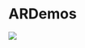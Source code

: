 # ARDemos

![](https://raw.githubusercontent.com/sunyazhou13/sunyazhou13.github.io-images/master/ARKit/plane_detective.gif)
